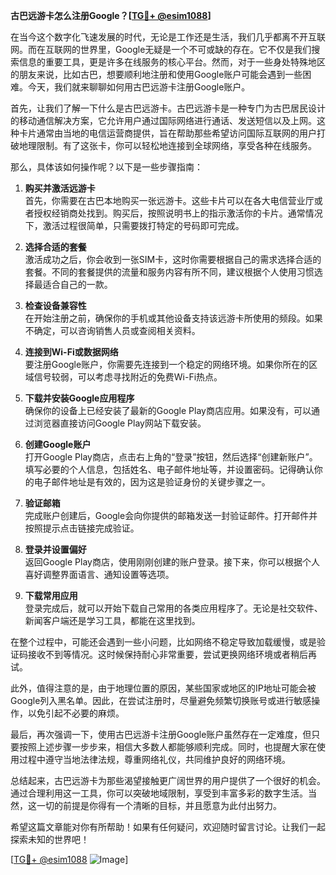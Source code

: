 **古巴远游卡怎么注册Google？[[TG💪+ @esim1088](https://t.me/s/esim1088)]**

在当今这个数字化飞速发展的时代，无论是工作还是生活，我们几乎都离不开互联网。而在互联网的世界里，Google无疑是一个不可或缺的存在。它不仅是我们搜索信息的重要工具，更是许多在线服务的核心平台。然而，对于一些身处特殊地区的朋友来说，比如古巴，想要顺利地注册和使用Google账户可能会遇到一些困难。今天，我们就来聊聊如何用古巴远游卡注册Google账户。

首先，让我们了解一下什么是古巴远游卡。古巴远游卡是一种专门为古巴居民设计的移动通信解决方案，它允许用户通过国际网络进行通话、发送短信以及上网。这种卡片通常由当地的电信运营商提供，旨在帮助那些希望访问国际互联网的用户打破地理限制。有了这张卡，你可以轻松地连接到全球网络，享受各种在线服务。

那么，具体该如何操作呢？以下是一些步骤指南：

1. **购买并激活远游卡**  
   首先，你需要在古巴本地购买一张远游卡。这些卡片可以在各大电信营业厅或者授权经销商处找到。购买后，按照说明书上的指示激活你的卡片。通常情况下，激活过程很简单，只需要拨打特定的号码即可完成。

2. **选择合适的套餐**  
   激活成功之后，你会收到一张SIM卡，这时你需要根据自己的需求选择合适的套餐。不同的套餐提供的流量和服务内容有所不同，建议根据个人使用习惯选择最适合自己的一款。

3. **检查设备兼容性**  
   在开始注册之前，确保你的手机或其他设备支持该远游卡所使用的频段。如果不确定，可以咨询销售人员或查阅相关资料。

4. **连接到Wi-Fi或数据网络**  
   要注册Google账户，你需要先连接到一个稳定的网络环境。如果你所在的区域信号较弱，可以考虑寻找附近的免费Wi-Fi热点。

5. **下载并安装Google应用程序**  
   确保你的设备上已经安装了最新的Google Play商店应用。如果没有，可以通过浏览器直接访问Google Play网站下载安装。

6. **创建Google账户**  
   打开Google Play商店，点击右上角的“登录”按钮，然后选择“创建新账户”。填写必要的个人信息，包括姓名、电子邮件地址等，并设置密码。记得确认你的电子邮件地址是有效的，因为这是验证身份的关键步骤之一。

7. **验证邮箱**  
   完成账户创建后，Google会向你提供的邮箱发送一封验证邮件。打开邮件并按照提示点击链接完成验证。

8. **登录并设置偏好**  
   返回Google Play商店，使用刚刚创建的账户登录。接下来，你可以根据个人喜好调整界面语言、通知设置等选项。

9. **下载常用应用**  
   登录完成后，就可以开始下载自己常用的各类应用程序了。无论是社交软件、新闻客户端还是学习工具，都能在这里找到。

在整个过程中，可能还会遇到一些小问题，比如网络不稳定导致加载缓慢，或是验证码接收不到等情况。这时候保持耐心非常重要，尝试更换网络环境或者稍后再试。

此外，值得注意的是，由于地理位置的原因，某些国家或地区的IP地址可能会被Google列入黑名单。因此，在尝试注册时，尽量避免频繁切换账号或进行敏感操作，以免引起不必要的麻烦。

最后，再次强调一下，使用古巴远游卡注册Google账户虽然存在一定难度，但只要按照上述步骤一步步来，相信大多数人都能够顺利完成。同时，也提醒大家在使用过程中遵守当地法律法规，尊重网络礼仪，共同维护良好的网络环境。

总结起来，古巴远游卡为那些渴望接触更广阔世界的用户提供了一个很好的机会。通过合理利用这一工具，你可以突破地域限制，享受到丰富多彩的数字生活。当然，这一切的前提是你得有一个清晰的目标，并且愿意为此付出努力。

希望这篇文章能对你有所帮助！如果有任何疑问，欢迎随时留言讨论。让我们一起探索未知的世界吧！

[[TG💪+ @esim1088](https://t.me/s/esim1088) ![Image](https://i.postimg.cc/4NQfJmqS/Snipaste-2025-05-13-00-14-12.png)]